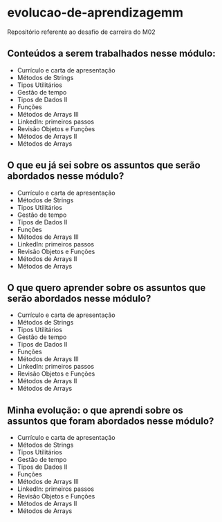 # evolucao-de-aprendizagemm
Repositório referente ao desafio de carreira do M02

## Conteúdos a serem trabalhados nesse módulo:

- Currículo e carta de apresentação
- Métodos de Strings
- Tipos Utilitários
- Gestão de tempo
- Tipos de Dados II
- Funções
- Métodos de Arrays III
- LinkedIn: primeiros passos
- Revisão Objetos e Funções
- Métodos de Arrays II
- Métodos de Arrays

## O que eu já sei sobre os assuntos que serão abordados nesse módulo?

- Currículo e carta de apresentação
- Métodos de Strings
- Tipos Utilitários
- Gestão de tempo
- Tipos de Dados II
- Funções
- Métodos de Arrays III
- LinkedIn: primeiros passos
- Revisão Objetos e Funções
- Métodos de Arrays II
- Métodos de Arrays


## O que quero aprender sobre os assuntos que serão abordados nesse módulo?

- Currículo e carta de apresentação
- Métodos de Strings
- Tipos Utilitários
- Gestão de tempo
- Tipos de Dados II
- Funções
- Métodos de Arrays III
- LinkedIn: primeiros passos
- Revisão Objetos e Funções
- Métodos de Arrays II
- Métodos de Arrays


## Minha evolução: o que aprendi sobre os assuntos que foram abordados nesse módulo?

- Currículo e carta de apresentação
- Métodos de Strings
- Tipos Utilitários
- Gestão de tempo
- Tipos de Dados II
- Funções
- Métodos de Arrays III
- LinkedIn: primeiros passos
- Revisão Objetos e Funções
- Métodos de Arrays II
- Métodos de Arrays
